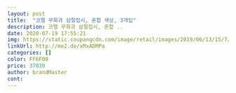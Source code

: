 ```yaml
---
layout: post 
title:  "코렐 무화과 삼절접시, 혼합 색상, 3개입" 
description: 코렐 무화과 삼절접시, 혼합 ..
date: 2020-07-19 17:55:21 
img: https://static.coupangcdn.com/image/retail/images/2019/06/13/15/7/ff1e5734-17eb-40de-9f5a-8e4b24903edf.jpg 
linkUrl: http://me2.do/xMxADMPa 
categories: [] 
color: FF6F00 
price: 37830 
author: brandMaster 
cont:  
---
```

 